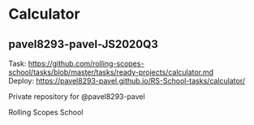 # Calculator
## pavel8293-pavel-JS2020Q3

Task: https://github.com/rolling-scopes-school/tasks/blob/master/tasks/ready-projects/calculator.md  
Deploy: https://pavel8293-pavel.github.io/RS-School-tasks/calculator/

Private repository for @pavel8293-pavel

Rolling Scopes School
